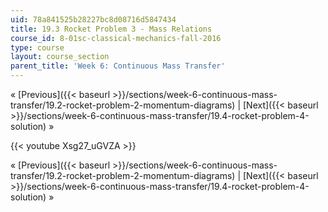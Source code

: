 ```yaml
---
uid: 78a841525b28227bc8d08716d5847434
title: 19.3 Rocket Problem 3 - Mass Relations
course_id: 8-01sc-classical-mechanics-fall-2016
type: course
layout: course_section
parent_title: 'Week 6: Continuous Mass Transfer'
---
```


« [Previous]({{< baseurl >}}/sections/week-6-continuous-mass-transfer/19.2-rocket-problem-2-momentum-diagrams) | [Next]({{< baseurl >}}/sections/week-6-continuous-mass-transfer/19.4-rocket-problem-4-solution) »

{{< youtube Xsg27_uGVZA >}}

« [Previous]({{< baseurl >}}/sections/week-6-continuous-mass-transfer/19.2-rocket-problem-2-momentum-diagrams) | [Next]({{< baseurl >}}/sections/week-6-continuous-mass-transfer/19.4-rocket-problem-4-solution) »